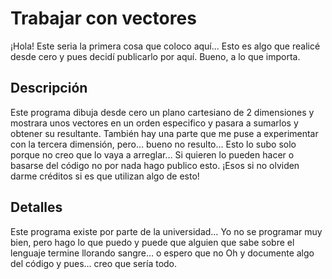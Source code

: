﻿# Trabajar con vectores
¡Hola!
Este seria la primera cosa que coloco aquí...
Esto es algo que realicé desde cero y pues decidí publicarlo por aquí.
Bueno, a lo que importa.
## Descripción
Este programa dibuja desde cero un plano cartesiano de 2 dimensiones y mostrara unos vectores en un orden especifico y pasara a sumarlos y obtener su resultante.
También hay una parte que me puse a experimentar con la tercera dimensión, pero… bueno no resulto...
Esto lo subo solo porque no creo que lo vaya a arreglar…
Si quieren lo pueden hacer o basarse del código no por nada hago publico esto.
¡Esos si no olviden darme créditos si es que utilizan algo de esto!
## Detalles
Este programa existe por parte de la universidad…
Yo no se programar muy bien, pero hago lo que puedo y puede que alguien que sabe sobre el lenguaje termine llorando sangre… o espero que no
Oh y documente algo del código y pues… creo que sería todo.